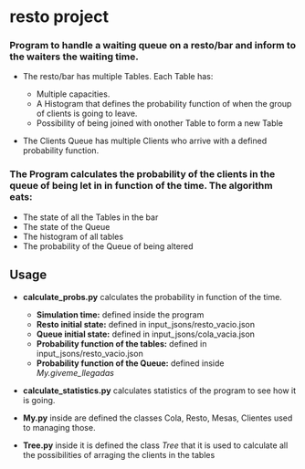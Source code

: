 # resto project

### Program to handle a waiting queue on a resto/bar and inform to the waiters the waiting time.

  * The resto/bar has multiple Tables. Each Table has:
    * Multiple capacities.
    * A Histogram that defines the probability function of when the group of clients is going to leave.
    * Possibility of being joined with onother Table to form a new Table
    
  * The Clients Queue has multiple Clients who arrive with a defined probability function.
  
  ### The Program calculates the probability of the clients in the queue of being let in in function of the time. The algorithm eats:
  * The state of all the Tables in the bar
  * The state of the Queue
  * The histogram of all tables
  * The probability of the Queue of being altered

## Usage

  * **calculate_probs.py** calculates the probability in function of the time.
    * **Simulation time:** defined inside the program
    * **Resto initial state:** defined in input_jsons/resto_vacio.json
    * **Queue initial state:** defined in input_jsons/cola_vacia.json
    * **Probability function of the tables:** defined in input_jsons/resto_vacio.json
    * **Probability function of the Queue:** defined inside *My.giveme_llegadas*

  * **calculate_statistics.py** calculates statistics of the program to see how it is going.

  * **My.py** inside are defined the classes Cola, Resto, Mesas, Clientes used to managing those.
  
  * **Tree.py** inside it is defined the class *Tree* that it is used to calculate all the possibilities of arraging the clients in the tables
